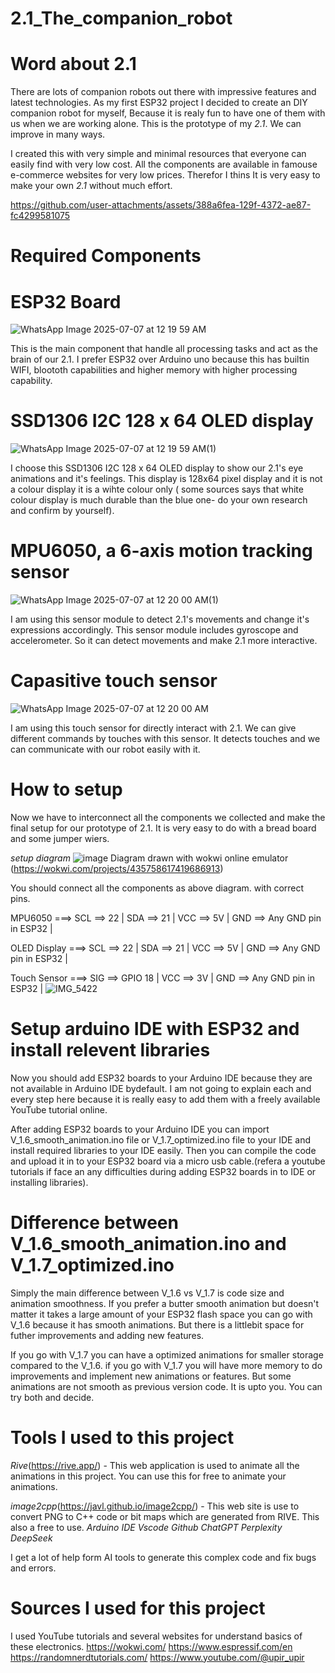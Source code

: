 # 2.1_The_companion_robot

# Word about 2.1

There are  lots of companion robots out there with impressive features and latest technologies. As  my first ESP32 project I decided to create an DIY companion robot for myself, Because it is realy fun to have one of them with us when we are working alone. This is the prototype of my *2.1*. We can improve in many ways. 

I created this with very simple and minimal resources that everyone can easily find with very low cost. All the components are available in famouse e-commerce websites for very low prices. Therefor I thins It is very easy to make your own *2.1* without much effort.

https://github.com/user-attachments/assets/388a6fea-129f-4372-ae87-fc4299581075


# Required Components

# ESP32 Board
![WhatsApp Image 2025-07-07 at 12 19 59 AM](https://github.com/user-attachments/assets/704bee46-c229-4599-90ab-d776ff340b61)

This is the main component that handle all processing tasks and act as the brain of our 2.1.
I prefer ESP32 over Arduino uno because this has builtin WIFI, bloototh capabilities and higher memory with higher processing capability.

# SSD1306 I2C  128 x 64 OLED display
![WhatsApp Image 2025-07-07 at 12 19 59 AM(1)](https://github.com/user-attachments/assets/92073dfe-1da3-47cd-829e-9582abc56354)

I choose this SSD1306 I2C  128 x 64 OLED display to show our 2.1's eye animations and it's feelings. This display is 128x64 pixel display and it is not a colour display it is a wihte colour only ( some sources says that white colour display is much durable than the blue one- do your own research and confirm by yourself).

#  MPU6050, a 6-axis motion tracking sensor
![WhatsApp Image 2025-07-07 at 12 20 00 AM(1)](https://github.com/user-attachments/assets/a10dc941-3985-49e2-a1b7-763fa0ec5886)

I am using this sensor module to detect 2.1's movements and change it's expressions accordingly. This sensor module includes gyroscope and accelerometer. So it can detect movements and make 2.1 more interactive.

# Capasitive touch sensor 
![WhatsApp Image 2025-07-07 at 12 20 00 AM](https://github.com/user-attachments/assets/cba33374-6b3a-41de-b196-ac086b0cd638)

I am using this touch sensor for directly interact with 2.1. We can give different commands by touches with this sensor. It detects touches and we can communicate with our robot easily with it.

# How to setup

Now we have to interconnect all the components we collected and make the final setup for our prototype of 2.1. It is very easy to do with a bread board and some jumper wiers.

*setup diagram*
![image](https://github.com/user-attachments/assets/0e837429-9eb0-43e4-9da3-3fd69a3081f9)
Diagram drawn with wokwi online emulator (https://wokwi.com/projects/435758617419686913)

You should connect all the components as above diagram. with correct pins.

MPU6050 ===>
SCL ==> 22  |
SDA ==> 21  |
VCC ==> 5V  |
GND ==> Any GND pin in ESP32    |

OLED Display ===>
SCL ==> 22  |
SDA ==> 21  |
VCC ==> 5V  |
GND ==> Any GND pin in ESP32    |

Touch Sensor ===>
SIG ==> GPIO 18 |
VCC ==> 3V  |
GND ==> Any GND pin in ESP32    |
![IMG_5422](https://github.com/user-attachments/assets/98d044b0-0a51-4d89-a043-c63471f4657c)


# Setup arduino IDE with ESP32 and install relevent libraries

Now you should add ESP32 boards to your Arduino IDE because they are not available in Arduino IDE bydefault. I am not going to explain each and every step here because it is really easy to add them with a freely available YouTube tutorial online.

After adding ESP32 boards to your Arduino IDE you can import V_1.6_smooth_animation.ino file or V_1.7_optimized.ino file to your IDE and install required libraries to your IDE easily. Then you can compile the code and upload it in to your ESP32 board via a micro usb cable.(refera a youtube tutorials if face an any difficulties during adding ESP32 boards in to IDE or installing libraries).

# Difference between V_1.6_smooth_animation.ino and V_1.7_optimized.ino

Simply the main difference between V_1.6 vs V_1.7 is code size and animation smoothness.
If you prefer a butter smooth animation but doesn't matter it takes a large amount of your ESP32 flash space you can go with V_1.6 because it has smooth animations. But there is a littlebit space for futher improvements and adding new features.

If you go with V_1.7 you can have a optimized animations for smaller storage compared to the V_1.6. if you go with V_1.7 you will have more memory to do improvements and implement new animations or features. But some animations are not smooth as previous version code. It is upto you. You can try both and decide.

# Tools I used to this project
*Rive*(https://rive.app/) - This web application is used to animate all the animations in this project. You can use this for free to animate your animations.

*image2cpp*(https://javl.github.io/image2cpp/) - This web site is use to convert PNG to C++ code or bit maps which are generated from RIVE. This also a free to use.
*Arduino IDE*
*Vscode*
*Github*
*ChatGPT*
*Perplexity*
*DeepSeek*

I get a lot of help form AI tools to generate this complex code and fix bugs and errors.

# Sources I used for this project
I used YouTube tutorials and several websites for understand basics of these electronics.
https://wokwi.com/
https://www.espressif.com/en
https://randomnerdtutorials.com/
https://www.youtube.com/@upir_upir